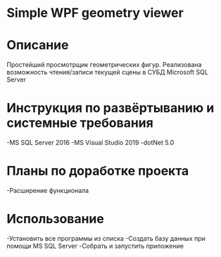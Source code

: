 
# Simple WPF geometry viewer


Описание
======================
Простейший просмотрщик геометрических фигур. Реализована возможность чтения/записи текущей сцены в СУБД Microsoft SQL Server

Инструкция по развёртыванию и системные требования
=======
-MS SQL Server 2016
-MS Visual Studio 2019
-dotNet 5.0

Планы по доработке проекта
=======
-Расширение функционала

Использование
=======
-Установить все программы из списка
-Создать базу данных при помощи MS SQL Server
-Собрать и запустить приложение
